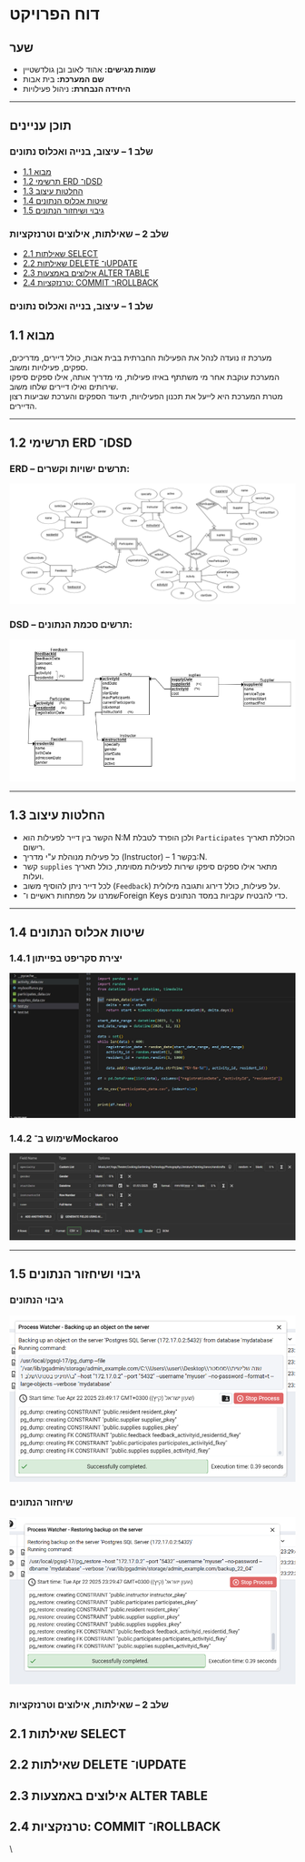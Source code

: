 # דוח הפרויקט 

## שער

- **שמות מגישים:** אהוד לאוב ובן גולדשטיין
- **שם המערכת:** בית אבות
- **היחידה הנבחרת:** ניהול פעילויות

---

## תוכן עניינים

### שלב 1 – עיצוב, בנייה ואכלוס נתונים
- [1.1 מבוא](#11-מבוא)
- [1.2 תרשימי ERD ו־DSD](#12-תרשימי-erd-ו-dsd)
- [1.3 החלטות עיצוב](#13-החלטות-עיצוב)
- [1.4 שיטות אכלוס הנתונים](#14-שיטות-אכלוס-הנתונים)
- [1.5 גיבוי ושיחזור הנתונים](#15-גיבוי-ושיחזור-הנתונים)

### שלב 2 – שאילתות, אילוצים וטרנזקציות
- [2.1 שאילתות SELECT](#21-שאילתות-select)  
- [2.2 שאילתות DELETE ו־UPDATE](#22-שאילתות-delete-ו-update)  
- [2.3 אילוצים באמצעות ALTER TABLE](#23-אילוצים-באמצעות-alter-table)  
- [2.4 טרנזקציות: COMMIT ו־ROLLBACK](#24-טרנזקציות-commit-ו-rollback)


### שלב 1 – עיצוב, בנייה ואכלוס נתונים

## 1.1 מבוא

מערכת זו נועדה לנהל את הפעילות החברתית בבית אבות, כולל דיירים, מדריכים, ספקים, פעילויות ומשוב.  
המערכת עוקבת אחר מי משתתף באיזו פעילות, מי מדריך אותה, אילו ספקים סיפקו שירותים ואילו דיירים שלחו משוב.  
מטרת המערכת היא לייעל את תכנון הפעילויות, תיעוד הספקים והערכת שביעות רצון הדיירים.

---

## 1.2 תרשימי ERD ו־DSD

### ERD – תרשים ישויות וקשרים:

![ERD](שלב%20א/ERD.png)

### DSD – תרשים סכמת הנתונים:

![DSD](שלב%20א/DSD.png)

---

## 1.3 החלטות עיצוב

- הקשר בין דייר לפעילות הוא N:M ולכן הופרד לטבלת `Participates` הכוללת תאריך רישום.
- כל פעילות מנוהלת ע"י מדריך (Instructor) – בקשר 1:N.
- קשר `supplies` מתאר אילו ספקים סיפקו שירות לפעילות מסוימת, כולל תאריך ועלות.
- לכל דייר ניתן להוסיף משוב (`Feedback`) על פעילות, כולל דירוג ותגובה מילולית.
- שמרנו על מפתחות ראשיים ו־Foreign Keys כדי להבטיח עקביות במסד הנתונים.

---

## 1.4 שיטות אכלוס הנתונים

### 1.4.1 יצירת סקריפט בפייתון

![script](./screenshots/script.jpeg)

### 1.4.2 שימוש ב־Mockaroo

![Mockaroo](./screenshots/Mockaroo.png)

---

## 1.5 גיבוי ושיחזור הנתונים

### גיבוי הנתונים

![גיבוי](./screenshots/backup.png)

### שיחזור הנתונים

![שיחזור](./screenshots/toreturn.png)









### שלב 2 – שאילתות, אילוצים וטרנזקציות

## 2.1 שאילתות SELECT
## 2.2 שאילתות DELETE ו־UPDATE
## 2.3 אילוצים באמצעות ALTER TABLE
## 2.4 טרנזקציות: COMMIT ו־ROLLBACK

\




